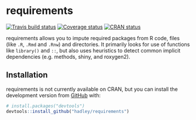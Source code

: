 # requirements

[![Travis build status](https://travis-ci.org/hadley/requirements.svg?branch=master)](https://travis-ci.org/hadley/requirements)
[![Coverage status](https://codecov.io/gh/hadley/requirements/branch/master/graph/badge.svg)](https://codecov.io/github/hadley/requirements?branch=master)
[![CRAN status](https://www.r-pkg.org/badges/version/requirements)](https://cran.r-project.org/package=requirements)

requirements allows you to impute required packages from R code, files (like `.R`, `.Rmd` and `.Rnw`) and directories. It primarily looks for use of functions like `library()` and `::`, but also uses heuristics to detect common implicit dependencies (e.g. methods, shiny, and roxygen2).

## Installation

requirements is not currently available on CRAN, but you can install the development version from [GitHub](https://github.com/) with:

``` r
# install.packages("devtools")
devtools::install_github("hadley/requirements")
```
